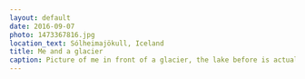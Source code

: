 ```yaml
---
layout: default
date: 2016-09-07
photo: 1473367816.jpg
location_text: Sólheimajökull, Iceland
title: Me and a glacier
caption: Picture of me in front of a glacier, the lake before is actually the melted ice coming from it.
---
```


